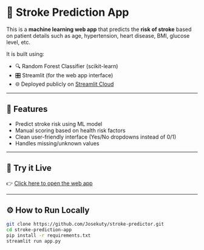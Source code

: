 # 🧠 Stroke Prediction App

This is a **machine learning web app** that predicts the **risk of stroke** based on patient details such as age, hypertension, heart disease, BMI, glucose level, etc.

It is built using:
- 🔍 Random Forest Classifier (scikit-learn)
- 🎛️ Streamlit (for the web app interface)
- 🌐 Deployed publicly on [Streamlit Cloud]([https://stroke-predictor-project.streamlit.app/])

---

## 📌 Features
- Predict stroke risk using ML model
- Manual scoring based on health risk factors
- Clean user-friendly interface (Yes/No dropdowns instead of 0/1)
- Handles missing/unknown values

---

## 🚀 Try it Live

👉 [Click here to open the web app]((https://stroke-predictor-project.streamlit.app/))

---

## ⚙️ How to Run Locally

```bash
git clone https://github.com/Josekuty/stroke-predictor.git
cd stroke-prediction-app
pip install -r requirements.txt
streamlit run app.py

